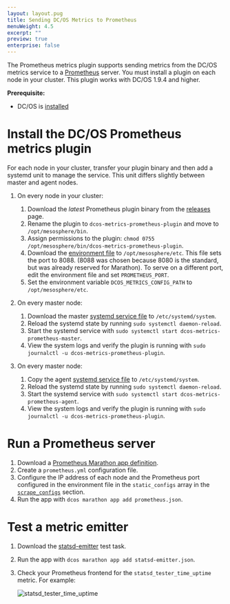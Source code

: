 ```yaml
---
layout: layout.pug
title: Sending DC/OS Metrics to Prometheus
menuWeight: 4.5
excerpt: ""
preview: true
enterprise: false
---
```

The Prometheus metrics plugin supports sending metrics from the DC/OS metrics service to a [Prometheus](https://prometheus.io/) server. You must install a plugin on each node in your cluster. This plugin works with DC/OS 1.9.4 and higher.

**Prerequisite:**

- DC/OS is [installed](/1.10/installing/oss/)

# Install the DC/OS Prometheus metrics plugin

For each node in your cluster, transfer your plugin binary and then add a systemd unit to manage the service. This unit differs slightly between master and agent nodes.

1. On every node in your cluster:
    
    1. Download the *latest* Prometheus plugin binary from the [releases](https://github.com/dcos/dcos-metrics/releases) page.
    2. Rename the plugin to `dcos-metrics-prometheus-plugin` and move to `/opt/mesosphere/bin`.
    3. Assign permissions to the plugin: `chmod 0755 /opt/mesosphere/bin/dcos-metrics-prometheus-plugin`.
    4. Download the [environment file](https://raw.githubusercontent.com/dcos/dcos-metrics/master/plugins/prometheus/systemd/dcos-metrics-prometheus.env) to `/opt/mesosphere/etc`. This file sets the port to 8088. (8088 was chosen because 8080 is the standard, but was already reserved for Marathon). To serve on a different port, edit the environment file and set `PROMETHEUS_PORT`.
    5. Set the environment variable `DCOS_METRICS_CONFIG_PATH` to `/opt/mesosphere/etc`.

2. On every master node:
    
    1. Download the master [systemd service file](https://raw.githubusercontent.com/dcos/dcos-metrics/master/plugins/prometheus/systemd/dcos-metrics-prometheus-master.service) to `/etc/systemd/system`.
    2. Reload the systemd state by running `sudo systemctl daemon-reload`.
    3. Start the systemd service with `sudo systemctl start dcos-metrics-prometheus-master`.
    4. View the system logs and verify the plugin is running with `sudo journalctl -u dcos-metrics-prometheus-plugin`.

3. On every master node:
    
    1. Copy the agent [systemd service file](https://raw.githubusercontent.com/dcos/dcos-metrics/master/plugins/prometheus/systemd/dcos-metrics-prometheus-agent.service) to `/etc/systemd/system`.
    2. Reload the systemd state by running `sudo systemctl daemon-reload`.
    3. Start the systemd service with `sudo systemctl start dcos-metrics-prometheus-agent`.
    4. View the system logs and verify the plugin is running with `sudo journalctl -u dcos-metrics-prometheus-plugin`.

# Run a Prometheus server

1. Download a [Prometheus Marathon app definition](https://raw.githubusercontent.com/dcos/dcos-metrics/master/plugins/prometheus/marathon/prometheus.json).
2. Create a `prometheus.yml` configuration file. 
3. Configure the IP address of each node and the Prometheus port configured in the environment file in the `static_configs` array in the [`scrape_configs`](https://prometheus.io/docs/prometheus/latest/configuration/configuration/#<scrape_config>) section.
4. Run the app with `dcos marathon app add prometheus.json`.

# Test a metric emitter

1. Download the [ statsd-emitter](https://raw.githubusercontent.com/dcos/dcos-metrics/master/plugins/prometheus/marathon/statsd-emitter.json) test task.
2. Run the app with `dcos marathon app add statsd-emitter.json`.
3. Check your Prometheus frontend for the `statsd_tester_time_uptime` metric. For example:
    
    ![statsd_tester_time_uptime](/1.10/img/statsd_tester_time_uptime.png)